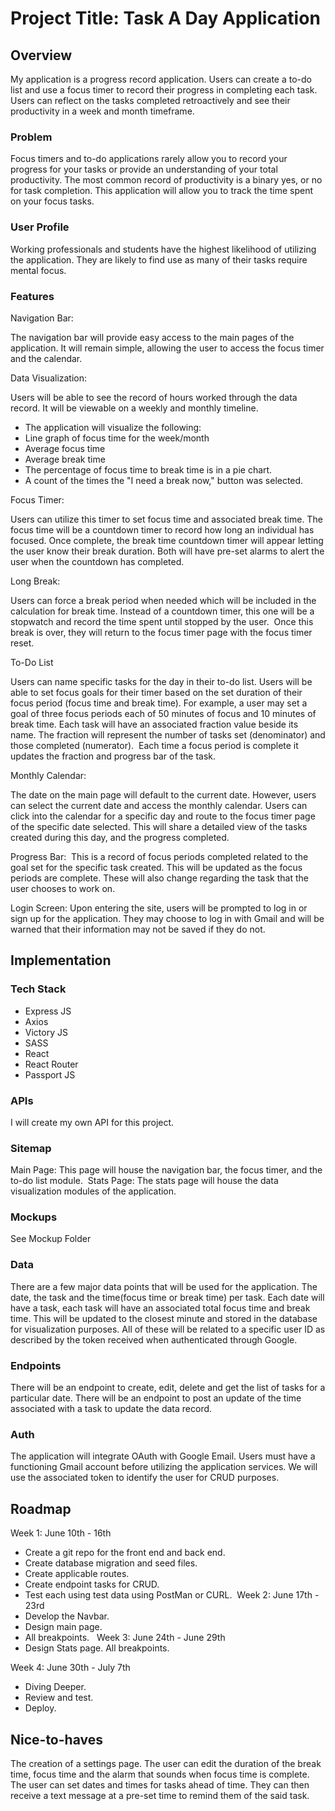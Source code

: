 # Project Title: Task A Day Application

## Overview

My application is a progress record application. Users can create a to-do list and use a focus timer to record their progress in completing each task. Users can reflect on the tasks completed retroactively and see their productivity in a week and month timeframe. 


### Problem

Focus timers and to-do applications rarely allow you to record your progress for your tasks or provide an understanding of your total productivity. The most common record of productivity is a binary yes, or no for task completion. This application will allow you to track the time spent on your focus tasks. 
### User Profile

Working professionals and students have the highest likelihood of utilizing the application. They are likely to find use as many of their tasks require mental focus. 

### Features

Navigation Bar: 

The navigation bar will provide easy access to the main pages of the application. It will remain simple, allowing the user to access the focus timer and the calendar. 

Data Visualization:

Users will be able to see the record of hours worked through the data record. It will be viewable on a weekly and monthly timeline. 

- The application will visualize the following: 
- Line graph of focus time for the week/month
- Average focus time 
- Average break time
- The percentage of focus time to break time is in a pie chart. 
- A count of the times the "I need a break now,"  button was selected. 

Focus Timer:

Users can utilize this timer to set focus time and associated break time. The focus time will be a countdown timer to record how long an individual has focused. Once complete, the break time countdown timer will appear letting the user know their break duration. Both will have pre-set alarms to alert the user when the countdown has completed. 

Long Break: 

Users can force a break period when needed which will be included in the calculation for break time. Instead of a countdown timer, this one will be a stopwatch and record the time spent until stopped by the user.  Once this break is over, they will return to the focus timer page with the focus timer reset. 

To-Do List 

Users can name specific tasks for the day in their to-do list. Users will be able to set focus goals for their timer based on the set duration of their focus period (focus time and break time). For example, a user may set a goal of three focus periods each of 50 minutes of focus and 10 minutes of break time. Each task will have an associated fraction value beside its name. The fraction will represent the number of tasks set (denominator) and those completed (numerator).  Each time a focus period is complete it updates the fraction and progress bar of the task.

Monthly Calendar: 

The date on the main page will default to the current date. However, users can select the current date and access the monthly calendar. Users can click into the calendar for a specific day and route to the focus timer page of the specific date selected. This will share a detailed view of the tasks created during this day, and the progress completed.

Progress Bar: 
This is a record of focus periods completed related to the goal set for the specific task created. This will be updated as the focus periods are complete. These will also change regarding the task that the user chooses to work on. 

Login Screen:
Upon entering the site, users will be prompted to log in or sign up for the application. They may choose to log in with Gmail and will be warned that their information may not be saved if they do not.

## Implementation

### Tech Stack

- Express JS  
- Axios
- Victory JS  
- SASS 
- React
- React Router  
- Passport JS 

### APIs

I will create my own API for this project. 

### Sitemap

Main Page: This page will house the navigation bar, the focus timer, and the to-do list module. 
Stats Page: The stats page will house the data visualization modules of the application.

### Mockups

See Mockup Folder 

### Data

There are a few major data points that will be used for the application. The date, the task and the time(focus time or break time) per task. Each date will have a task, each task will have an associated total focus time and break time. This will be updated to the closest minute and stored in the database for visualization purposes. All of these will be related to a specific user ID  as described by the token received when authenticated through Google. 


### Endpoints

There will be an endpoint to create, edit, delete and get the list of tasks for a particular date. There will be an endpoint to post an update of the time associated with a task to update the data record. 

### Auth

The application will integrate OAuth with Google Email. Users must have a functioning Gmail account before utilizing the application services. We will use the associated token to identify the user for CRUD purposes. 

## Roadmap

Week 1: June 10th - 16th 
- Create a git repo for the front end and back end. 
- Create database migration and seed files. 
- Create applicable routes.
- Create endpoint tasks for CRUD.  
- Test each using test data using PostMan or CURL. 
Week 2: June 17th - 23rd 
- Develop the Navbar. 
- Design main page.
- All breakpoints. 
 
Week 3: June 24th - June 29th 
- Design Stats page. All breakpoints. 

Week 4: June 30th - July 7th 
- Diving Deeper. 
- Review and test. 
- Deploy. 


## Nice-to-haves

The creation of a settings page. The user can edit the duration of the break time, focus time and the alarm that sounds when focus time is complete. 
The user can set dates and times for tasks ahead of time. They can then receive a text message at a pre-set time to remind them of the said task.